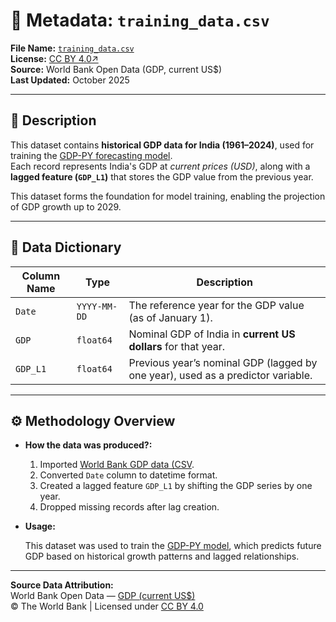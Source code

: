 # 🧾 Metadata: `training_data.csv`

**File Name:** [`training_data.csv`](https://github.com/neuraledgeai/GDP-PY/blob/main/GDP-PY%20Project/Data/Training%20Data/training_data.csv)  
**License:** [CC BY 4.0↗](https://creativecommons.org/licenses/by/4.0/)  
**Source:** World Bank Open Data (GDP, current US$)  
**Last Updated:** October 2025  

---

## 📘 Description

This dataset contains **historical GDP data for India (1961–2024)**, used for training the [GDP-PY forecasting model](https://github.com/neuraledgeai/GDP-PY/tree/main/GDP-PY%20Project/Model).  
Each record represents India's GDP at *current prices (USD)*, along with a **lagged feature (`GDP_L1`)** that stores the GDP value from the previous year.  

This dataset forms the foundation for model training, enabling the projection of GDP growth up to 2029.

---

## 🧮 Data Dictionary

| Column Name | Type | Description |
|--------------|------|-------------|
| `Date` | `YYYY-MM-DD` | The reference year for the GDP value (as of January 1). |
| `GDP` | `float64` | Nominal GDP of India in **current US dollars** for that year. |
| `GDP_L1` | `float64` | Previous year’s nominal GDP (lagged by one year), used as a predictor variable. |

---

## ⚙️ Methodology Overview

- **How the data was produced?:**  
  1. Imported [World Bank GDP data (CSV](https://github.com/neuraledgeai/GDP-PY/blob/main/GDP-PY%20Project/Data/GDP%20Data%20(World%20Bank)/gdp_current_usd_india.csv).  
  2. Converted `Date` column to datetime format.  
  3. Created a lagged feature `GDP_L1` by shifting the GDP series by one year.  
  4. Dropped missing records after lag creation.  

- **Usage:**

  This dataset was used to train the [GDP-PY model](https://github.com/neuraledgeai/GDP-PY/tree/main/GDP-PY%20Project/Model), which predicts future GDP based on historical growth patterns and lagged relationships.

---

**Source Data Attribution:**  
World Bank Open Data — [GDP (current US$)](https://data.worldbank.org/indicator/NY.GDP.MKTP.CD?locations=IN)  
© The World Bank | Licensed under [CC BY 4.0](https://creativecommons.org/licenses/by/4.0/)
